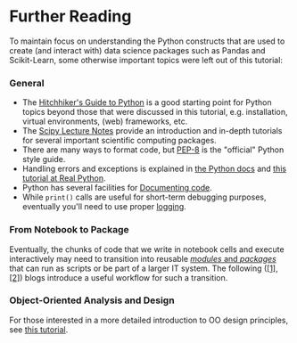 # Further Reading

To maintain focus on understanding the Python constructs that are used to create (and interact with) data science packages such as Pandas and Scikit-Learn, some otherwise important topics were left out of this tutorial:

### General

- The [Hitchhiker's Guide to Python](https://docs.python-guide.org/) is a good starting point for Python topics beyond those that were discussed in this tutorial, e.g. installation, virtual environments, (web) frameworks, etc.
- The [Scipy Lecture Notes](https://scipy-lectures.org/) provide an introduction and in-depth tutorials for several important scientific computing packages.
- There are many ways to format code, but [PEP-8](https://www.python.org/dev/peps/pep-0008/) is the "official" Python style guide.
- Handling errors and exceptions is explained in [the Python docs](https://docs.python.org/3/tutorial/errors.html) and [this tutorial at Real Python](https://realpython.com/python-exceptions/).
- Python has several facilities for [Documenting code](https://realpython.com/documenting-python-code/).
- While `print()` calls are useful for short-term debugging purposes, eventually you'll need to use proper [logging](https://realpython.com/python-logging/).

### From Notebook to Package

Eventually, the chunks of code that we write in notebook cells and execute interactively may need to transition into reusable [_modules_ and _packages_](https://realpython.com/python-modules-packages/) that can run as scripts or be part of a larger IT system. The following ([[1]](https://godatadriven.com/blog/how-to-start-a-data-science-project-in-python/), [[2]](https://godatadriven.com/blog/write-less-terrible-code-with-jupyter-notebook/)) blogs introduce a useful workflow for such a transition.

### Object-Oriented Analysis and Design

For those interested in a more detailed introduction to OO design principles, see [this tutorial](https://realpython.com/solid-principles-python/).
